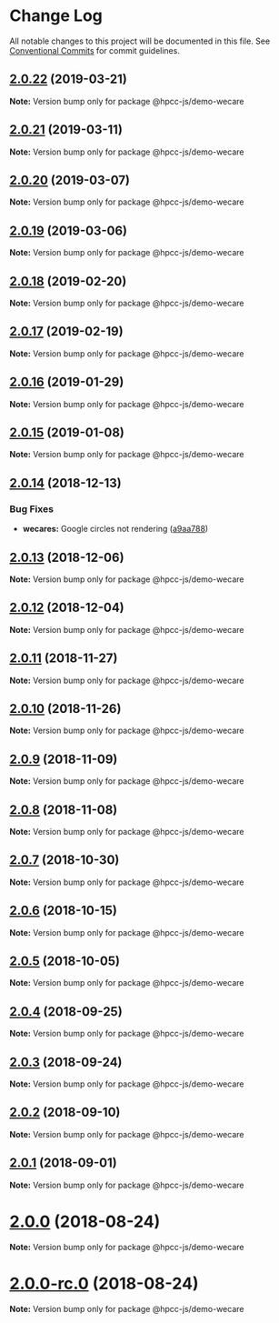 # Change Log

All notable changes to this project will be documented in this file.
See [Conventional Commits](https://conventionalcommits.org) for commit guidelines.

## [2.0.22](https://github.com/GordonSmith/Visualization/compare/@hpcc-js/demo-wecare@2.0.21...@hpcc-js/demo-wecare@2.0.22) (2019-03-21)

**Note:** Version bump only for package @hpcc-js/demo-wecare






## [2.0.21](https://github.com/GordonSmith/Visualization/compare/@hpcc-js/demo-wecare@2.0.20...@hpcc-js/demo-wecare@2.0.21) (2019-03-11)

**Note:** Version bump only for package @hpcc-js/demo-wecare





## [2.0.20](https://github.com/GordonSmith/Visualization/compare/@hpcc-js/demo-wecare@2.0.19...@hpcc-js/demo-wecare@2.0.20) (2019-03-07)

**Note:** Version bump only for package @hpcc-js/demo-wecare






## [2.0.19](https://github.com/GordonSmith/Visualization/compare/@hpcc-js/demo-wecare@2.0.18...@hpcc-js/demo-wecare@2.0.19) (2019-03-06)

**Note:** Version bump only for package @hpcc-js/demo-wecare






## [2.0.18](https://github.com/GordonSmith/Visualization/compare/@hpcc-js/demo-wecare@2.0.17...@hpcc-js/demo-wecare@2.0.18) (2019-02-20)

**Note:** Version bump only for package @hpcc-js/demo-wecare






## [2.0.17](https://github.com/GordonSmith/Visualization/compare/@hpcc-js/demo-wecare@2.0.16...@hpcc-js/demo-wecare@2.0.17) (2019-02-19)

**Note:** Version bump only for package @hpcc-js/demo-wecare






## [2.0.16](https://github.com/GordonSmith/Visualization/compare/@hpcc-js/demo-wecare@2.0.15...@hpcc-js/demo-wecare@2.0.16) (2019-01-29)

**Note:** Version bump only for package @hpcc-js/demo-wecare






## [2.0.15](https://github.com/GordonSmith/Visualization/compare/@hpcc-js/demo-wecare@2.0.14...@hpcc-js/demo-wecare@2.0.15) (2019-01-08)

**Note:** Version bump only for package @hpcc-js/demo-wecare






## [2.0.14](https://github.com/GordonSmith/Visualization/compare/@hpcc-js/demo-wecare@2.0.13...@hpcc-js/demo-wecare@2.0.14) (2018-12-13)


### Bug Fixes

* **wecares:** Google circles not rendering ([a9aa788](https://github.com/GordonSmith/Visualization/commit/a9aa788))






## [2.0.13](https://github.com/GordonSmith/Visualization/compare/@hpcc-js/demo-wecare@2.0.12...@hpcc-js/demo-wecare@2.0.13) (2018-12-06)

**Note:** Version bump only for package @hpcc-js/demo-wecare






## [2.0.12](https://github.com/GordonSmith/Visualization/compare/@hpcc-js/demo-wecare@2.0.11...@hpcc-js/demo-wecare@2.0.12) (2018-12-04)

**Note:** Version bump only for package @hpcc-js/demo-wecare






## [2.0.11](https://github.com/GordonSmith/Visualization/compare/@hpcc-js/demo-wecare@2.0.10...@hpcc-js/demo-wecare@2.0.11) (2018-11-27)

**Note:** Version bump only for package @hpcc-js/demo-wecare






<a name="2.0.10"></a>
## [2.0.10](https://github.com/GordonSmith/Visualization/compare/@hpcc-js/demo-wecare@2.0.9...@hpcc-js/demo-wecare@2.0.10) (2018-11-26)

**Note:** Version bump only for package @hpcc-js/demo-wecare





<a name="2.0.9"></a>
## [2.0.9](https://github.com/GordonSmith/Visualization/compare/@hpcc-js/demo-wecare@2.0.8...@hpcc-js/demo-wecare@2.0.9) (2018-11-09)

**Note:** Version bump only for package @hpcc-js/demo-wecare





<a name="2.0.8"></a>
## [2.0.8](https://github.com/GordonSmith/Visualization/compare/@hpcc-js/demo-wecare@2.0.7...@hpcc-js/demo-wecare@2.0.8) (2018-11-08)

**Note:** Version bump only for package @hpcc-js/demo-wecare





<a name="2.0.7"></a>
## [2.0.7](https://github.com/GordonSmith/Visualization/compare/@hpcc-js/demo-wecare@2.0.6...@hpcc-js/demo-wecare@2.0.7) (2018-10-30)

**Note:** Version bump only for package @hpcc-js/demo-wecare





<a name="2.0.6"></a>
## [2.0.6](https://github.com/GordonSmith/Visualization/compare/@hpcc-js/demo-wecare@2.0.5...@hpcc-js/demo-wecare@2.0.6) (2018-10-15)

**Note:** Version bump only for package @hpcc-js/demo-wecare





<a name="2.0.5"></a>
## [2.0.5](https://github.com/GordonSmith/Visualization/compare/@hpcc-js/demo-wecare@2.0.4...@hpcc-js/demo-wecare@2.0.5) (2018-10-05)

**Note:** Version bump only for package @hpcc-js/demo-wecare





<a name="2.0.4"></a>
## [2.0.4](https://github.com/GordonSmith/Visualization/compare/@hpcc-js/demo-wecare@2.0.3...@hpcc-js/demo-wecare@2.0.4) (2018-09-25)

**Note:** Version bump only for package @hpcc-js/demo-wecare





<a name="2.0.3"></a>
## [2.0.3](https://github.com/GordonSmith/Visualization/compare/@hpcc-js/demo-wecare@2.0.2...@hpcc-js/demo-wecare@2.0.3) (2018-09-24)

**Note:** Version bump only for package @hpcc-js/demo-wecare





<a name="2.0.2"></a>
## [2.0.2](https://github.com/GordonSmith/Visualization/compare/@hpcc-js/demo-wecare@2.0.1...@hpcc-js/demo-wecare@2.0.2) (2018-09-10)

**Note:** Version bump only for package @hpcc-js/demo-wecare





<a name="2.0.1"></a>
## [2.0.1](https://github.com/GordonSmith/Visualization/compare/@hpcc-js/demo-wecare@2.0.0...@hpcc-js/demo-wecare@2.0.1) (2018-09-01)

**Note:** Version bump only for package @hpcc-js/demo-wecare





<a name="2.0.0"></a>
# [2.0.0](https://github.com/GordonSmith/Visualization/compare/@hpcc-js/demo-wecare@0.0.55...@hpcc-js/demo-wecare@2.0.0) (2018-08-24)

**Note:** Version bump only for package @hpcc-js/demo-wecare





<a name="2.0.0-rc.0"></a>
# [2.0.0-rc.0](https://github.com/GordonSmith/Visualization/compare/@hpcc-js/demo-wecare@0.0.55...@hpcc-js/demo-wecare@2.0.0-rc.0) (2018-08-24)

**Note:** Version bump only for package @hpcc-js/demo-wecare
